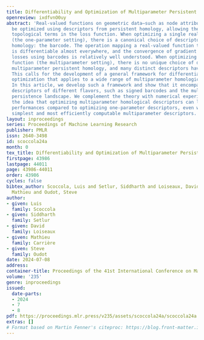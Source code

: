 ```yaml
---
title: Differentiability and Optimization of Multiparameter Persistent Homology
openreview: ixdfvnO0uy
abstract: 'Real-valued functions on geometric data—such as node attributes on a graph—can
  be optimized using descriptors from persistent homology, allowing the user to incorporate
  topological terms in the loss function. When optimizing a single real-valued function
  (the one-parameter setting), there is a canonical choice of descriptor for persistent
  homology: the barcode. The operation mapping a real-valued function to its barcode
  is differentiable almost everywhere, and the convergence of gradient descent for
  losses using barcodes is relatively well understood. When optimizing a vector-valued
  function (the multiparameter setting), there is no unique choice of descriptor for
  multiparameter persistent homology, and many distinct descriptors have been proposed.
  This calls for the development of a general framework for differentiability and
  optimization that applies to a wide range of multiparameter homological descriptors.
  In this article, we develop such a framework and show that it encompasses well-known
  descriptors of different flavors, such as signed barcodes and the multiparameter
  persistence landscape. We complement the theory with numerical experiments supporting
  the idea that optimizing multiparameter homological descriptors can lead to improved
  performances compared to optimizing one-parameter descriptors, even when using the
  simplest and most efficiently computable multiparameter descriptors.'
layout: inproceedings
series: Proceedings of Machine Learning Research
publisher: PMLR
issn: 2640-3498
id: scoccola24a
month: 0
tex_title: Differentiability and Optimization of Multiparameter Persistent Homology
firstpage: 43986
lastpage: 44011
page: 43986-44011
order: 43986
cycles: false
bibtex_author: Scoccola, Luis and Setlur, Siddharth and Loiseaux, David and Carri\`{e}re,
  Mathieu and Oudot, Steve
author:
- given: Luis
  family: Scoccola
- given: Siddharth
  family: Setlur
- given: David
  family: Loiseaux
- given: Mathieu
  family: Carrière
- given: Steve
  family: Oudot
date: 2024-07-08
address:
container-title: Proceedings of the 41st International Conference on Machine Learning
volume: '235'
genre: inproceedings
issued:
  date-parts:
  - 2024
  - 7
  - 8
pdf: https://proceedings.mlr.press/v235/assets/scoccola24a/scoccola24a.pdf
extras: []
# Format based on Martin Fenner's citeproc: https://blog.front-matter.io/posts/citeproc-yaml-for-bibliographies/
---
```

